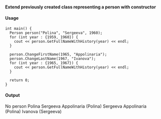 #### Extend previously created class representing a person with constructor ####



#### Usage ###
```
int main() {
  Person person("Polina", "Sergeeva", 1960);
  for (int year : {1959, 1960}) {
    cout << person.GetFullNameWithHistory(year) << endl;
  }
  
  person.ChangeFirstName(1965, "Appolinaria");
  person.ChangeLastName(1967, "Ivanova");
  for (int year : {1965, 1967}) {
    cout << person.GetFullNameWithHistory(year) << endl;
  }

  return 0;
}
```


#### Output #### 

No person
Polina Sergeeva
Appolinaria (Polina) Sergeeva
Appolinaria (Polina) Ivanova (Sergeeva)